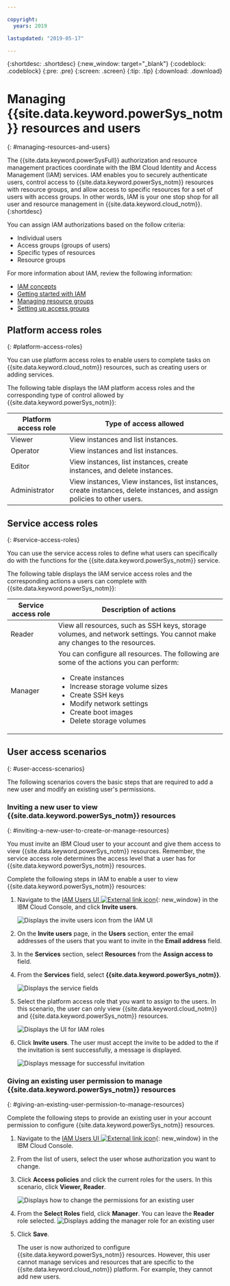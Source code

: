 ```yaml
---

copyright:
  years: 2019

lastupdated: "2019-05-17"

---
```


{:shortdesc: .shortdesc}
{:new_window: target="_blank"}
{:codeblock: .codeblock}
{:pre: .pre}
{:screen: .screen}
{:tip: .tip}
{:download: .download}

# Managing {{site.data.keyword.powerSys_notm}} resources and users
{: #managing-resources-and-users}

The {{site.data.keyword.powerSysFull}} authorization and resource management practices coordinate with the IBM Cloud Identity and Access Management (IAM) services. IAM enables you to securely authenticate users, control access to {{site.data.keyword.powerSys_notm}} resources with resource groups, and allow access to specific resources for a set of users with access groups. In other words, IAM is your one stop shop for all user and resource management in {{site.data.keyword.cloud_notm}}.
{:shortdesc}

You can assign IAM authorizations based on the follow criteria:

* Individual users
* Access groups (groups of users)
* Specific types of resources
* Resource groups

For more information about IAM, review the following information:

* [IAM concepts](https://cloud.ibm.com/docs/iam?topic=iam-iamoverview)
* [Getting started with IAM](https://cloud.ibm.com/docs/iam?topic=iam-getstarted#getstarted)
* [Managing resource groups](https://cloud.ibm.com/docs/resources?topic=resources-rgs)
* [Setting up access groups](https://cloud.ibm.com/docs/iam?topic=iam-groups)

## Platform access roles
{: #platform-access-roles}

You can use platform access roles to enable users to complete tasks on {{site.data.keyword.cloud_notm}} resources, such as creating users or adding services.

The following table displays the IAM platform access roles and the corresponding type of control allowed by {{site.data.keyword.powerSys_notm}}:

| Platform access role | Type of access allowed |
|-----------|-------------------------|
| Viewer | View instances and list instances. |
| Operator | View instances and list instances. |
| Editor | View instances, list instances, create instances, and delete instances.  |
| Administrator | View instances, View instances, list instances, create instances, delete instances, and assign policies to other users. |

## Service access roles
{: #service-access-roles}

You can use the service access roles to define what users can specifically do with the functions for the {{site.data.keyword.powerSys_notm}} service.

The following table displays the IAM service access roles and the corresponding actions a users can complete with {{site.data.keyword.powerSys_notm}}:

| Service access role | Description of actions |
|-----------|-------------------------|
| Reader | View all resources, such as SSH keys, storage volumes, and network settings. You cannot make any changes to the resources. |
| Manager | You can configure all resources. The following are some of the actions you can perform:<ul><li>Create instances</li><li>Increase storage volume sizes</li><li>Create SSH keys</li><li>Modify network settings</li><li>Create boot images</li><li>Delete storage volumes</li>
</ul>

## User access scenarios
{: #user-access-scenarios}

The following scenarios covers the basic steps that are required to add a new user and modify an existing user's permissions.

### Inviting a new user to view {{site.data.keyword.powerSys_notm}} resources
{: #inviting-a-new-user-to-create-or-manage-resources}

You must invite an IBM Cloud user to your account and give them access to view {{site.data.keyword.powerSys_notm}} resources. Remember, the service access role determines the access level that a user has for {{site.data.keyword.powerSys_notm}} resources.

Complete the following steps in IAM to enable a user to view {{site.data.keyword.powerSys_notm}} resources:

1. Navigate to the [IAM Users UI ![External link icon](../icons/launch-glyph.svg "External link icon")](https://cloud.ibm.com/iam/users){: new_window} in the IBM Cloud Console, and click **Invite users**.

      ![Displays the invite users icon from the IAM UI](/images/invite_users.png "Invite users from the IAM UI")

1. On the **Invite users** page, in the **Users** section, enter the email addresses of the users that you want to invite in the **Email address** field.
1. In the **Services** section, select **Resources** from the **Assign access to** field.
1. From the **Services** field, select **{{site.data.keyword.powerSys_notm}}**.

    ![Displays the service fields](/images/invite_users2.png "Selecting the {{site.data.keyword.powerSys_notm}} service for a new user from the IAM UI")

1. Select the platform access role that you want to assign to the users. In this scenario, the user can only view {{site.data.keyword.cloud_notm}} and {{site.data.keyword.powerSys_notm}} resources.

    ![Displays the UI for IAM roles](/images/invite_users3.png "Selecting roles for a new user from the IAM UI")

1. Click **Invite users**. The user must accept the invite to be added to the if the invitation is sent successfully, a message is displayed.

    ![Displays message for successful invitation](/images/invite_users4.png "Successfully invitation message")

### Giving an existing user permission to manage {{site.data.keyword.powerSys_notm}} resources
{: #giving-an-existing-user-permission-to-manage-resources}

Complete the following steps to provide an existing user in your account permission to configure {{site.data.keyword.powerSys_notm}} resources.

1. Navigate to the [IAM Users UI ![External link icon](../icons/launch-glyph.svg "External link icon")](https://cloud.ibm.com/iam/users){: new_window} in the IBM Cloud Console.
1. From the list of users, select the user whose authorization you want to change.
1. Click **Access policies** and click the current roles for the users. In this scenario, click **Viewer, Reader**.

    ![Displays how to change the permissions for an existing user](/images/existing_user1.png "Changing the permissions for a user from the IAM UI")

1. From the **Select Roles** field, click **Manager**. You can leave the **Reader** role selected.
    ![Displays adding the manager role for an existing user](/images/existing_user2.png "Selecting the manager role from the IAM UI")

1. Click **Save**.

   The user is now authorized to configure {{site.data.keyword.powerSys_notm}} resources. However, this user cannot manage services and resources that are specific to the {{site.data.keyword.cloud_notm}} platform. For example, they cannot add new users.